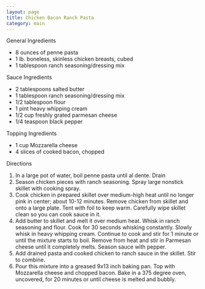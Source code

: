 ```yaml
---
layout: page
title: Chicken Bacon Ranch Pasta
category: main
---
```


General Ingredients
  * 8 ounces of penne pasta
  * 1 lb. boneless, skinless chicken breasts, cubed
  * 1 tablespoon ranch seasoning/dressing mix

Sauce Ingredients
  * 2 tablespoons salted butter
  * 1 tablespoon ranch seasoning/dressing mix
  * 1/2 tablespoon flour
  * 1 pint heavy whipping cream
  * 1/2 cup freshly grated parmesan cheese
  * 1/4 teaspoon black pepper

Topping Ingredients
  * 1 cup Mozzarella cheese
  * 4 slices of cooked bacon, chopped

Directions
  1. In a large pot of water, boil penne pasta until al dente. Drain
  2. Season chicken pieces with ranch seasoning. Spray large nonstick skillet with cooking spray.
  3. Cook chicken in prepared skillet over medium-high heat until no longer pink in center; about 10-12 minutes. Remove chicken from skillet and onto a large plate. Tent with foil to keep warm. Carefully wipe skillet clean so you can cook sauce in it.
  4. Add butter to skillet and melt it over medium heat. Whisk in ranch seasoning and flour. Cook for 30 seconds whisking constantly. Slowly whisk in heavy whipping cream. Continue to cook and stir for 1 minute or until the mixture starts to boil. Remove from heat and stir in Parmesan cheese until it completely melts. Season sauce with pepper.
  5. Add drained pasta and cooked chicken to ranch sauce in the skillet. Stir to combine.
  6. Pour this mixture into a greased 9x13 inch baking pan. Top with Mozzarella cheese and chopped bacon. Bake in a 375 degree oven, uncovered, for 20 minutes or until cheese is melted and bubbly. 